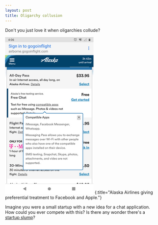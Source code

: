 ```yaml
---
layout: post
title: Oligarchy collusion
---
```


Don't you just love it when oligarchies collude?

![Alaska Airlines giving preferential treatment to Facebook and Apple.](/images/collusion.jpg)
{:title="Alaska Airlines giving preferential treatment to Facebook and Apple."}

Imagine you were a small startup with a new idea for a chat application. How
could you ever compete with this? Is there any wonder there's a [startup
slump](https://www.nytimes.com/2017/09/20/business/economy/startup-business.html)?

<a href="https://brid.gy/publish/twitter"></a>
